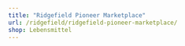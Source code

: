 ```yaml
---
title: "Ridgefield Pioneer Marketplace"
url: /ridgefield/ridgefield-pioneer-marketplace/
shop: Lebensmittel
---
```

